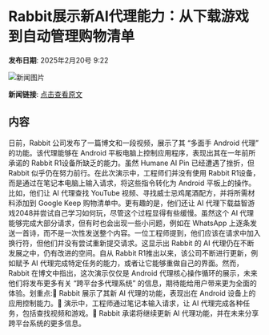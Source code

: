 # ​Rabbit展示新AI代理能力：从下载游戏到自动管理购物清单

**发布日期**: 2025年2月20号 9:22

![新闻图片](https://upload.chinaz.com/2025/0220/6387564012333242054751422.png)

**新闻链接**: [点击查看原文](https://www.aibase.com/zh/news/15532)

## 内容

日前，Rabbit 公司发布了一篇博文和一段视频，展示了其 “多面手 Android 代理” 的功能。该代理能够在 Android 平板电脑上控制应用程序，表现出其在一年前所承诺的 Rabbit R1设备所缺乏的能力。虽然 Humane AI Pin 已经遭遇了挫折，但 Rabbit 似乎仍在努力前行。在此次演示中，工程师们并没有使用 Rabbit R1设备，而是通过在笔记本电脑上输入请求，将这些指令转化为 Android 平板上的操作。比如，他们让 AI 代理查找 YouTube 视频、寻找威士忌鸡尾酒配方，并将所需材料添加到 Google Keep 购物清单中。更有趣的是，他们还让 AI 代理下载益智游戏2048并尝试自己学习如何玩，尽管这个过程显得有些缓慢。虽然这个 AI 代理能够完成大部分请求，但有时也会出现一些小问题，例如在 WhatsApp 上逐条发送一首诗，而不是一次性发送整个内容。一位工程师提到，他们应该在请求中加入换行符，但他们并没有尝试重新提交请求。这显示出 Rabbit 的 AI 代理仍在不断发展之中，仍有改进的空间。自从 Rabbit R1推出以来，该公司不断进行更新，例如赋予 AI 代理完成特定任务的能力，或者让它能够重做自己的界面。然而，Rabbit 在博文中指出，这次演示仅仅是 Android 代理核心操作循环的展示，未来他们将发布更多有关 “跨平台多代理系统” 的信息，期待能给用户带来更为全面的体验。划重点:🌟 Rabbit 展示了其新 AI 代理的功能，表现出在 Android 设备上的应用控制能力。📱 演示中，工程师通过笔记本输入请求，让 AI 代理完成各种任务，包括查找视频和游戏。🔄 Rabbit 承诺将继续更新 AI 代理功能，并在未来分享跨平台系统的更多信息。

